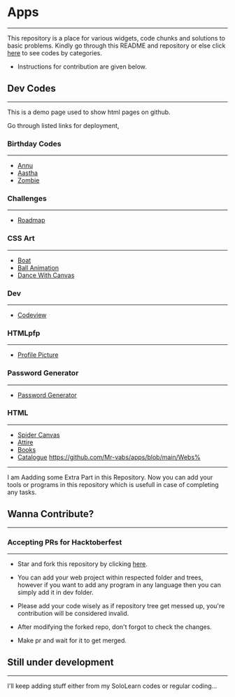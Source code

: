 # Apps

<hr>

This repository is a place for various widgets, code chunks and solutions to basic problems. Kindly go through this README and repository or else click [here](https://mr-vabs.github.io/apps/) to see codes by categories.

- Instructions for contribution are given below.

## Dev Codes

<hr>

This is a demo page used to show html pages on github.

Go through listed links for deployment,

### Birthday Codes

<hr>

- [Annu](https://mr-vabs.github.io/apps/B'day/Annu.html)
- [Aastha](https://mr-vabs.github.io/apps/B'day/Aastha.html)
- [Zombie](https://mr-vabs.github.io/apps/B'day/Zombie.html)

### Challenges

<hr>

- [Roadmap](https://mr-vabs.github.io/apps/Challenge/roadmap.html)

### CSS Art

<hr>

- [Boat](https://mr-vabs.github.io/apps/Css%20art/Boat.html)
- [Ball Animation](https://mr-vabs.github.io/apps/Css%20art/ball-animation.html)
- [Dance With Canvas](https://mr-vabs.github.io/apps/Css%20art/dance%20with%20canvas.html)

### Dev

<hr>

- [Codeview](https://github.com/Mr-vabs/apps/tree/main/Dev)

### HTMLpfp

<hr>

- [Profile Picture](https://mr-vabs.github.io/apps/HTMLpfp/index.htm)

### Password Generator

<hr>

- [Password Generator](https://mr-vabs.github.io/apps/Password%20Generator/index.html)

### HTML

<hr>

- [Spider Canvas](https://mr-vabs.github.io/apps/Webs/index.html)
- [Attire](https://mr-vabs.github.io/apps/Webs/recommendation.html)
- [Books](https://mr-vabs.github.io/apps/Webs/books.html)
- [Catalogue](https://mr-vabs.github.io/apps/Webs/catalogue.html)
https://github.com/Mr-vabs/apps/blob/main/Webs%

<hr>

I am Aadding some Extra Part in this Repository. Now you can add your tools or programs in this repository which is usefull in case of completing any tasks.

## Wanna Contribute?

<hr>

### Accepting PRs for Hacktoberfest

<hr>

- Star and fork this repository by clicking [here](https://github.com/Mr-vabs/apps/fork).

- You can add your web project within respected folder and trees, however if you want to add any program in any language then you can simply add it in dev folder.

- Please add your code wisely as if repository tree get messed up, you're contribution will be considered invalid.

- After modifying the forked repo, don't forgot to check the changes.

- Make pr and wait for it to get merged.

## Still under development

<hr>

I'll keep adding stuff either from my SoloLearn codes or regular coding...
